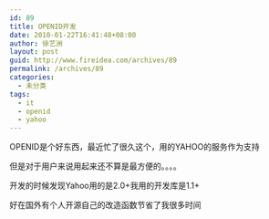 ```yaml
---
id: 89
title: OPENID开发
date: 2010-01-22T16:41:48+08:00
author: 徐艺洲
layout: post
guid: http://www.fireidea.com/archives/89
permalink: /archives/89
categories:
  - 未分类
tags:
  - it
  - openid
  - yahoo
---
```

<div id="sina_keyword_ad_area2" class="articalContent   ">
  <p>
    OPENID是个好东西，最近忙了很久这个，用的YAHOO的服务作为支持
  </p>
  
  <p>
    但是对于用户来说用起来还不算是最方便的。。。。
  </p>
  
  <p>
    开发的时候发现Yahoo用的是2.0+我用的开发库是1.1+
  </p>
  
  <p>
    好在国外有个人开源自己的改造函数节省了我很多时间
  </p>